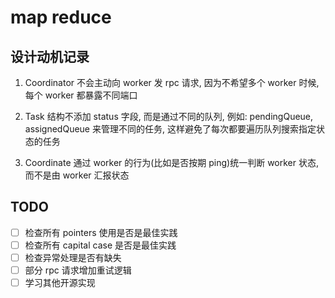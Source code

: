 # map reduce

## 设计动机记录

1. Coordinator 不会主动向 worker 发 rpc 请求, 因为不希望多个 worker 时候, 每个 worker 都暴露不同端口

2. Task 结构不添加 status 字段, 而是通过不同的队列, 例如: pendingQueue, assignedQueue 来管理不同的任务, 这样避免了每次都要遍历队列搜索指定状态的任务

3. Coordinate 通过 worker 的行为(比如是否按期 ping)统一判断 worker 状态, 而不是由 worker 汇报状态

## TODO

- [ ] 检查所有 pointers 使用是否是最佳实践
- [ ] 检查所有 capital case 是否是最佳实践
- [ ] 检查异常处理是否有缺失
- [ ] 部分 rpc 请求增加重试逻辑
- [ ] 学习其他开源实现
